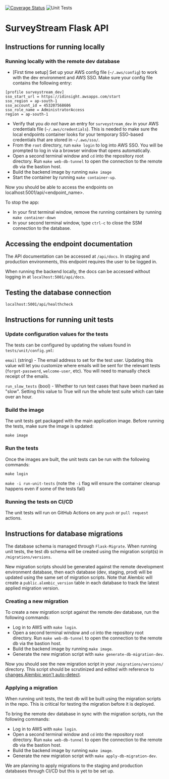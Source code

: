 [![Coverage Status](https://coveralls.io/repos/github/IDinsight/surveystream_flask_api/badge.svg?branch=dev&t=psTgfm)](https://coveralls.io/github/IDinsight/surveystream_flask_api?branch=dev)
![Unit Tests](https://github.com/IDinsight/surveystream_flask_api/actions/workflows/cicd_unittest_deploy.yml/badge.svg)

# SurveyStream Flask API

## Instructions for running locally

### Running locally with the remote dev database

- [First time setup] Set up your AWS config file (`~/.aws/config`) to work with the dev environment and AWS SSO. Make sure your config file contains the following entry:

```
[profile surveystream_dev]
sso_start_url = https://idinsight.awsapps.com/start
sso_region = ap-south-1
sso_account_id = 453207568606
sso_role_name = AdministratorAccess
region = ap-south-1
```

- Verify that you *do not* have an entry for `surveystream_dev` in your AWS credentials file (`~/.aws/credentials`). This is needed to make sure the local endpoints container looks for your temporary SSO-based credentials that are stored in `~/.aws/sso/`.
- From the `root` directory, run `make login` to log into AWS SSO. You will be prompted to log in via a browser window that opens automatically.
- Open a second terminal window and `cd` into the repository root directory. Run `make web-db-tunnel` to open the connection to the remote db via the bastion host.
- Build the backend image by running `make image`
- Start the container by running `make container-up`.

Now you should be able to access the endpoints on localhost:5001/api/<endpoint_name>.

To stop the app:
- In your first terminal window, remove the running containers by running `make container-down`
- In your second terminal window, type `ctrl-c` to close the SSM connection to the database.

## Accessing the endpoint documentation

The API documentation can be accessed at `/api/docs`. In staging and production environments, this endpoint requires the user to be logged in. 

When running the backend locally, the docs can be accessed without logging in at `localhost:5001/api/docs`.

## Testing the database connection

`localhost:5001/api/healthcheck`

## Instructions for running unit tests

### Update configuration values for the tests

The tests can be configured by updating the values found in `tests/unit/config.yml`:

`email` (string) - The email address to set for the test user. Updating this value will let you customize where emails will be sent for the relevant tests (`forgot-password`, `welcome-user`, etc). You will need to manually check receipt of the emails.

`run_slow_tests` (bool) - Whether to run test cases that have been marked as "slow". Setting this value to True will run the whole test suite which can take over an hour. 

### Build the image

The unit tests get packaged with the main application image. Before running the tests, make sure the image is updated:

`make image`

### Run the tests

Once the images are built, the unit tests can be run with the following commands:

`make login`

`make -i run-unit-tests` (note the `-i` flag will ensure the container cleanup happens even if some of the tests fail)

### Running the tests on CI/CD

The unit tests will run on GitHub Actions on any `push` or `pull request` actions.

## Instructions for database migrations

The database schema is managed through `Flask-Migrate`. When running unit tests, the test db schema will be created using the migration script(s) in `/migrations/versions`.

New migration scripts should be generated against the remote development environment database, then each database (dev, staging, prod) will be updated using the same set of migration scripts. Note that Alembic will create a `public.alembic_version` table in each database to track the latest applied migration version.

### Creating a new migration

To create a new migration script against the remote dev database, run the following commands:

- Log in to AWS with `make login`.
- Open a second terminal window and `cd` into the repository root directory. Run `make web-db-tunnel` to open the connection to the remote db via the bastion host.
- Build the backend image by running `make image`.
- Generate the new migration script with `make generate-db-migration-dev`.

Now you should see the new migration script in your `/migrations/versions/` directory. This script should be scrutinized and edited with reference to [changes Alembic won't auto-detect](https://alembic.sqlalchemy.org/en/latest/autogenerate.html#what-does-autogenerate-detect-and-what-does-it-not-detect).

### Applying a migration

When running unit tests, the test db will be built using the migration scripts in the repo. This is critical for testing the migration before it is deployed.

To bring the remote dev database in sync with the migration scripts, run the following commands:

- Log in to AWS with `make login`.
- Open a second terminal window and `cd` into the repository root directory. Run `make web-db-tunnel` to open the connection to the remote db via the bastion host.
- Build the backend image by running `make image`.
- Generate the new migration script with `make apply-db-migration-dev`.

We are planning to apply migrations to the staging and production databases through CI/CD but this is yet to be set up.


